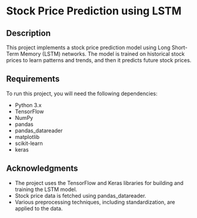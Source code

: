 # Stock Price Prediction using LSTM

## Description

This project implements a stock price prediction model using Long Short-Term Memory (LSTM) networks. The model is trained on historical stock prices to learn patterns and trends, and then it predicts future stock prices.

## Requirements

To run this project, you will need the following dependencies:

- Python 3.x
- TensorFlow
- NumPy
- pandas
- pandas_datareader
- matplotlib
- scikit-learn
- keras

## Acknowledgments
- The project uses the TensorFlow and Keras libraries for building and training the LSTM model.
- Stock price data is fetched using pandas_datareader.
- Various preprocessing techniques, including standardization, are applied to the data.


